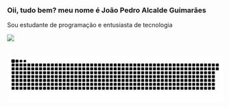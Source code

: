 ### Oii, tudo bem? meu nome é João Pedro Alcalde Guimarães
Sou estudante de programação e entusiasta de tecnologia

  <a href="https://github.com/alcaldeguima">
  <img height="180em" src="https://github-readme-stats.vercel.app/api?username=alcaldeguima&show_icons=true&theme=synthwave&include_all_commits=true&count_private=true"/>

##
 ![Snake animation](https://github.com/alcaldeguima/alcaldeguima/blob/output/github-contribution-grid-snake.svg)
